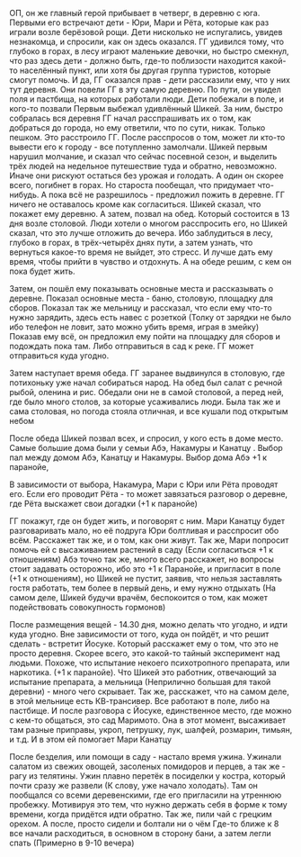 ОП, он же главный герой прибывает в четверг, в деревню с юга. Первыми его встречают дети - Юри, Мари и Рёта, которые как раз играли возле берёзовой рощи. Дети нисколько не испугались, увидев незнакомца, и спросили, как он здесь оказался. ГГ удивился тому, что глубоко в горах, в лесу играют маленькие девочки, но быстро смекнул, что раз здесь дети - должно быть, где-то поблизости находится какой-то населённый пункт, или хотя бы другая группа туристов, которые смогут помочь. 
И да, ГГ оказался прав - дети рассказили ему, что у них тут деревня. Они повели ГГ в эту самую деревню. По пути, он увидел поля и пастбища, на которых работали люди. Дети побежали в поле, и кого-то позвали
Первым выбежал удивлённый Шикей. За ним, быстро собралась вся деревня
ГГ начал расспрашивать их о том, как добраться до города, но ему ответили, что по сути, никак. Только пешком. 
Это расстроило ГГ.
После расспросов о том, может ли кто-то вывести его к городу - все потупленно замолчали. 
Шикей первым нарушил молчание, и сказал что сейчас посевной сезон, и выделить трёх людей на недельное путешествие туда и обратно, невозможно. Иначе они рискуют остаться без урожая и голодать. А один он скорее всего, погибнет в горах. 
Но староста пообещал, что придумает что-нибудь. А пока всё не разрешилось - предложил пожить в деревне. 
ГГ ничего не оставалось кроме как согласиться.
Шикей сказал, что покажет ему деревню. А затем, позвал на обед. Который состоится в 13 дня возле столовой. 
Люди хотели о многом расспросить его, но Шикей сказал, что это лучше отложить до вечера. Ибо заблудиться в лесу, глубоко в горах, в трёх-четырёх днях пути, а затем узнать, что вернуться какое-то время не выйдет, это стресс. И лучше дать ему время, чтобы прийти в чувство и отдохнуть. А на обеде решим, с кем он пока будет жить.

Затем, он пошёл ему показывать основные места и рассказывать о деревне. 
Показал основные места - баню, столовую, площадку для сборов. Показал так же мельницу и рассказал, что если ему что-то нужно зарядить, здесь есть навес с розеткой (Толку от зарядки не было ибо телефон не ловит, зато можно убить время, играя в змейку)
Показав ему всё, он предложил ему пойти на площадку для сборов и подождать пока там. Либо отправиться в сад к реке.
ГГ может отправиться куда угодно. 

Затем наступает время обеда. ГГ заранее выдвинулся в столовую, где потихоньку уже начал собираться народ. На обед был салат с речной рыбой, оленина и рис. Обедали они не в самой столовой, а перед ней, где было много столов, за которые усаживались люди. Была так же и сама столовая, но погода стояла отличная, и все кушали под открытым небом

После обеда Шикей позвал всех, и спросил, у кого есть в доме место. Самые большие дома были у семьи Абэ, Накамуры и Канатцу . Выбор пал между домом Абэ, Канатцу и Накамуры.
Выбор дома Абэ +1 к паранойе, 

В зависимости от выбора, Накамура, Мари с Юри или Рёта проводят его.
Если его проводит Рёта - то может завязаться разговор о деревне, где Рёта выскажет свои догадки (+1 к паранойе)

ГГ покажут, где он будет жить, и поговорят с ним. Мари Канатцу будет разговаривать мало, но её подруга Юри болтливая и расспросит обо всём. Расскажет так же, и о том, как они живут. Так же, Мари попросит помочь ей с высаживанием растений в саду (Если согласиться +1 к отношениям)
Абэ точно так же, много всего расскажет, но вопросы стоит задавать осторожно, ибо это +1 к Паранойе, и пригласит в поле (+1 к отношениям), но Шикей не пустит, заявив, что нельзя заставлять гостя работать, тем более в первый день, и ему нужно отдыхать (На самом деле, Шикей будучи врачём, беспокоится о том, как может подействовать совокупность гормонов)

После размещения вещей - 14.30 дня, можно делать что угодно, и идти куда угодно. 
Вне зависимости от того, куда он пойдёт, и что решит сделать - встретит Йосуке. Который расскажет ему о том, что это не просто деревня. Скорее всего, это какой-то тайный эксперимент над людьми. Похоже, что испытание некоего психотропного препарата, или наркотика. (+1 к паранойе). Что Шикей это работник, отвечающий за испытание препарата, а мельница (Неприлично большая для такой деревни) - много чего скрывает. Так же, расскажет, что на самом деле, в этой мельнице есть КВ-трансивер. 
Все работают в поле, либо на пастбище. И после разговора с Йосуке, единственное место, где можно с кем-то общаться, это сад Маримото. Она в этот момент, высаживает там разные приправы, укроп, петрушку, лук, шалфей, розмарин, тимьян, и т.д. И в этом ей помогает Мари Канатцу

После безделия, или помощи в саду - настало время ужина.
Ужинали салатом из свежих овощей, засоленых помидоров и перцев, а так же - рагу из телятины. 
Ужин плавно перетёк в посиделки у костра, который почти сразу же развели (К слову, уже начало холодать).
Там он пообщался со всеми деревенскими, где его пригласили на утреннюю пробежку. Мотивируя это тем, что нужно держать себя в форме к тому времени, когда придётся идти обратно. Так же, пили чай с грецким орехом.
А после, просто сидели и болтали ни о чём Где-то ближе к 8 все начали расходиться, в основном в сторону бани, а затем легли спать (Примерно в 9-10 вечера)